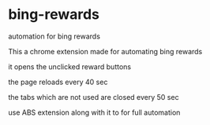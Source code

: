 # bing-rewards
automation for bing rewards

This a chrome extension made for automating bing rewards 

it opens the unclicked reward buttons 

the page reloads every 40 sec

the tabs which are not used are closed every 50 sec

use ABS extension along with it to for  full automation
